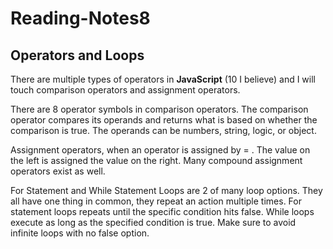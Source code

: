 # Reading-Notes8

## Operators and Loops


There are multiple types of operators in **JavaScript** (10 I believe) and I will touch comparison operators and assignment operators.

There are 8 operator symbols in comparison operators. The comparison operator compares its operands and returns what is based on whether the comparison is true. The operands can be numbers, string, logic,  or object.

Assignment operators, when an operator is assigned by = . The value on the left is assigned the value on the right. Many compound assignment operators exist as well.

For Statement and While Statement Loops are 2 of many loop options. They all have one thing in common, they repeat an action multiple times. For statement loops repeats until the specific condition hits false. While loops execute as long as the specified condition is true. Make sure to avoid infinite loops with no false option.